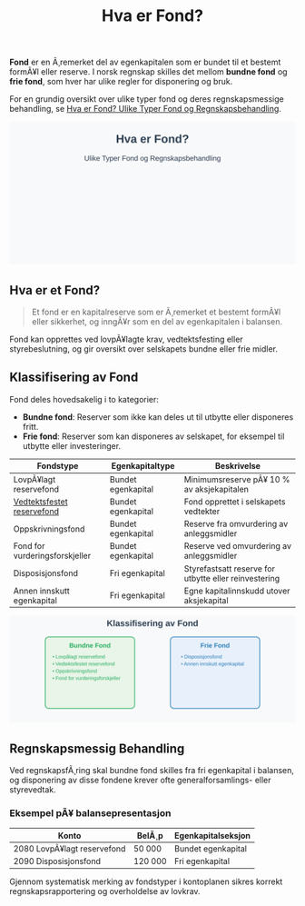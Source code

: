 ﻿---
title: "Hva er Fond?"
meta_title: "Hva er Fond?"
meta_description: '**Fond** er en Ã¸remerket del av egenkapitalen som er bundet til et bestemt formÃ¥l eller reserve. I norsk regnskap skilles det mellom **bundne fond** og **frie...'
slug: hva-er-fond
type: blog
layout: pages/single
---

**Fond** er en Ã¸remerket del av egenkapitalen som er bundet til et bestemt formÃ¥l eller reserve. I norsk regnskap skilles det mellom **bundne fond** og **frie fond**, som hver har ulike regler for disponering og bruk.

For en grundig oversikt over ulike typer fond og deres regnskapsmessige behandling, se [Hva er Fond? Ulike Typer Fond og Regnskapsbehandling](/blogs/regnskap/hva-er-fond "Hva er Fond? Ulike Typer Fond og Regnskapsbehandling").

![Illustrasjon som viser hovedkategorier av fond](hva-er-fond-image.svg)

## Hva er et Fond?

> Et fond er en kapitalreserve som er Ã¸remerket et bestemt formÃ¥l eller sikkerhet, og inngÃ¥r som en del av egenkapitalen i balansen.

Fond kan opprettes ved lovpÃ¥lagte krav, vedtektsfesting eller styrebeslutning, og gir oversikt over selskapets bundne eller frie midler.

## Klassifisering av Fond

Fond deles hovedsakelig i to kategorier:

- **Bundne fond**: Reserver som ikke kan deles ut til utbytte eller disponeres fritt.
- **Frie fond**: Reserver som kan disponeres av selskapet, for eksempel til utbytte eller investeringer.

| Fondstype                       | Egenkapitaltype      | Beskrivelse                                                       |
|---------------------------------|----------------------|-------------------------------------------------------------------|
| LovpÃ¥lagt reservefond           | Bundet egenkapital   | Minimumsreserve pÃ¥ 10 % av aksjekapitalen                        |
| [Vedtektsfestet reservefond](/blogs/regnskap/vedtekter "Vedtekter: Definisjon, Krav og Betydning i Norsk Regnskap")      | Bundet egenkapital   | Fond opprettet i selskapets vedtekter                             |
| Oppskrivningsfond               | Bundet egenkapital   | Reserve fra omvurdering av anleggsmidler                          |
| Fond for vurderingsforskjeller  | Bundet egenkapital   | Reserve ved omvurdering av anleggsmidler                          |
| Disposisjonsfond                | Fri egenkapital      | Styrefastsatt reserve for utbytte eller reinvestering             |
| Annen innskutt egenkapital      | Fri egenkapital      | Egne kapitalinnskudd utover aksjekapital                          |

![Klassifisering av fond](hva-er-fond-klassifisering.svg)

## Regnskapsmessig Behandling

Ved regnskapsfÃ¸ring skal bundne fond skilles fra fri egenkapital i balansen, og disponering av disse fondene krever ofte generalforsamlings- eller styrevedtak.

### Eksempel pÃ¥ balansepresentasjon

| Konto                          | BelÃ¸p      | Egenkapitalseksjon       |
|--------------------------------|------------|---------------------------|
| 2080 LovpÃ¥lagt reservefond     | 50 000     | Bundet egenkapital        |
| 2090 Disposisjonsfond          | 120 000    | Fri egenkapital           |

Gjennom systematisk merking av fondstyper i kontoplanen sikres korrekt regnskapsrapportering og overholdelse av lovkrav.


